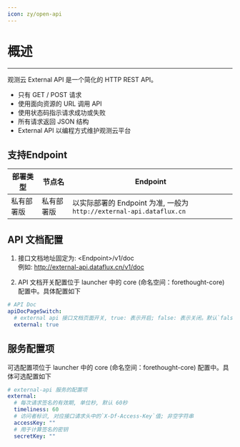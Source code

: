 ```yaml
---
icon: zy/open-api
---
```


# 概述

---

观测云 External API 是一个简化的 HTTP REST API。

* 只有 GET / POST 请求
* 使用面向资源的 URL 调用 API
* 使用状态码指示请求成功或失败
* 所有请求返回 JSON 结构
* External API 以编程方式维护观测云平台

## 支持Endpoint

| 部署类型  | 节点名       | Endpoint                |
|-------|-----------|-------------------------|
| 私有部署版 | 私有部署版     | 以实际部署的 Endpoint 为准, 一般为`http://external-api.dataflux.cn` |

## API 文档配置

1. 接口文档地址固定为: \<Endpoint>/v1/doc <br/>
例如: http://external-api.dataflux.cn/v1/doc

3. API 文档开关配置位于 launcher 中的 core (命名空间：forethought-core) 配置中。具体配置如下
```yaml
# API Doc
apiDocPageSwitch:
  # external api 接口文档页面开关, true: 表示开启; false: 表示关闭。默认`false`
  external: true

```

## 服务配置项

可选配置项位于 launcher 中的 core (命名空间：forethought-core) 配置中。具体可选配置如下
```yaml
# external-api 服务的配置项
external:
  # 每次请求签名的有效期, 单位秒, 默认 60秒
  timeliness: 60
  # 访问者标识, 对应接口请求头中的`X-Df-Access-Key`值; 非空字符串
  accessKey: ""
  # 用于计算签名的密钥
  secretKey: ""

```
